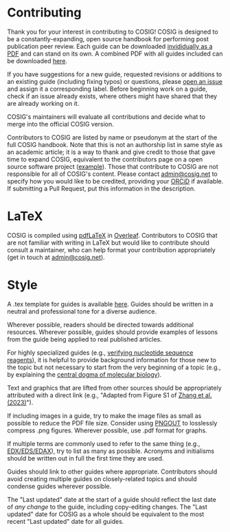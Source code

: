 # Contributing

Thank you for your interest in contributing to COSIG! COSIG is designed to be a constantly-expanding, open source handbook for performing post publication peer review. Each guide can be downloaded [invididually as a PDF](https://osf.io/2kdez/files/osfstorage) and can stand on its own. A combined PDF with all guides included can be downloaded [here](https://osf.io/ynb8j).

If you have suggestions for a new guide, requested revisions or additions to an existing guide (including fixing typos) or questions, please [open an issue](https://github.com/reeserich/cosig/issues) and assign it a corresponding label. Before beginning work on a guide, check if an issue already exists, where others might have shared that they are already working on it.

COSIG's maintainers will evaluate all contributions and decide what to merge into the official COSIG version.

Contributors to COSIG are listed by name or pseudonym at the start of the full COSIG handbook. Note that this is not an authorship list in same style as an academic article; it is a way to thank and give credit to those that gave time to expand COSIG, equivalent to the contributors page on a open source software project ([example](https://github.com/rails/rails/graphs/contributors)). Those that contribute to COSIG are not responsible for all of COSIG's content. Please contact [admin@cosig.net](mailto:admin@cosig.net) to specify how you would like to be credited, providing your [ORCiD](https://orcid.org/) if available. If submitting a Pull Request, put this information in the description.

# LaTeX

COSIG is compiled using [pdfLaTeX](https://www.math.rug.nl/~trentelman/jacob/pdflatex/pdflatex.html) in [Overleaf](https://www.overleaf.com/). Contributors to COSIG that are not familiar with writing in LaTeX but would like to contribute should consult a maintainer, who can help format your contribution appropriately (get in touch at admin@cosig.net).

# Style

A .tex template for guides is available [here](https://github.com/reeserich/cosig/blob/main/tex/template.tex). Guides should be written in a neutral and professional tone for a diverse audience. 

Wherever possible, readers should be directed towards additional resources. Wherever possible, guides should provide examples of lessons from the guide being applied to real published articles. 

For highly specialized guides (e.g., [verifying nucleotide sequence reagents](https://osf.io/2egvz)), it is helpful to provide background information for those new to the topic but not necessary to start from the very beginning of a topic (e.g., by explaining the [central dogma of molecular biology](https://en.wikipedia.org/wiki/Central_dogma_of_molecular_biology)). 

Text and graphics that are lifted from other sources should be appropriately attributed with a direct link (e.g., "Adapted from Figure S1 of [Zhang et al. (2023)](https://doi.org/10.1073/pnas.2302491120)"). 

If including images in a guide, try to make the image files as small as possible to reduce the PDF file size. Consider using [PNGOUT](https://advsys.net/ken/utils.htm) to losslessly compress .png figures. Wherever possible, use .pdf format for graphs.

If multiple terms are commonly used to refer to the same thing (e.g., [EDX/EDS/EDAX](https://osf.io/shfjy)), try to list as many as possible. Acronyms and initialisms should be written out in full the first time they are used.

Guides should link to other guides where appropriate. Contributors should avoid creating multiple guides on closely-related topics and should condense guides wherever possible.

The "Last updated" date at the start of a guide should reflect the last date of *any change* to the guide, including copy-editing changes. The "Last updated" date for COSIG as a whole should be equivalent to the most recent "Last updated" date for all guides.

